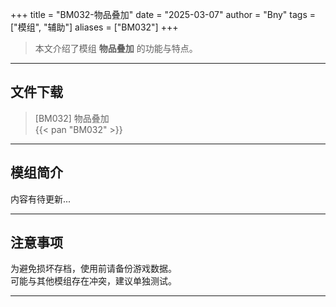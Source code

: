 +++
title = "BM032-物品叠加"
date = "2025-03-07"
author = "Bny"
tags = ["模组", "辅助"]
aliases = ["BM032"]
+++

> 本文介绍了模组 **物品叠加** 的功能与特点。

---

## 文件下载

> [BM032] 物品叠加  
{{< pan "BM032" >}}  

---

## 模组简介

>  
内容有待更新...  

---

## 注意事项

>  
为避免损坏存档，使用前请备份游戏数据。  
可能与其他模组存在冲突，建议单独测试。  

---

